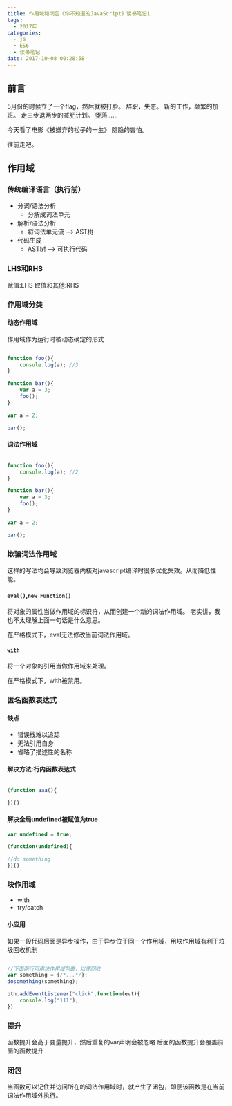 ```yaml
---
title: 作用域和闭包《你不知道的JavaScript》读书笔记1
tags:
  - 2017年
categories:
  - js
  - ES6
  - 读书笔记
date: 2017-10-08 00:28:58
---
```


## 前言

5月份的时候立了一个flag，然后就被打脸。
辞职，失恋。
新的工作，频繁的加班。
走三步退两步的减肥计划。
堕落……

今天看了电影《被嫌弃的松子的一生》
隐隐的害怕。

往前走吧。

<!--more-->

## 作用域

### 传统编译语言（执行前）

+ 分词/语法分析
    - 分解成词法单元
+ 解析/语法分析
    - 将词法单元流 --> AST树
+ 代码生成
    - AST树  --> 可执行代码


### LHS和RHS

赋值:LHS
取值和其他:RHS

### 作用域分类

#### 动态作用域

作用域作为运行时被动态确定的形式


```javascript

function foo(){
    console.log(a); //3
}

function bar(){
    var a = 3;
    foo();
}

var a = 2;

bar();

```

#### 词法作用域


```javascript

function foo(){
    console.log(a); //2
}

function bar(){
    var a = 3;
    foo();
}

var a = 2;

bar();

```

### 欺骗词法作用域

这样的写法均会导致浏览器内核对javascript编译时很多优化失效。从而降低性能。

#### `eval()`,`new Function()`

将对象的属性当做作用域的标识符，从而创建一个新的词法作用域。
老实讲，我也不太理解上面一句话是什么意思。

在严格模式下，eval无法修改当前词法作用域。

#### `with`

将一个对象的引用当做作用域来处理。

在严格模式下，with被禁用。

### 匿名函数表达式

#### 缺点

+ 错误栈难以追踪
+ 无法引用自身
+ 省略了描述性的名称

#### 解决方法:行内函数表达式

```javascript

(function aaa(){

})()

```

#### 解决全局undefined被赋值为true

```javascript
var undefined = true;

(function(undefined){

//do something
})()

```

### 块作用域

+ with
+ try/catch

#### 小应用

如果一段代码后面是异步操作，由于异步位于同一个作用域，用块作用域有利于垃圾回收机制

```javascript

//下面两行可用块作用域包裹，以便回收
var something = {/*...*/};
dosomething(something);

btn.addEventListener("click",function(evt){
    console.log("111");
})
```


### 提升

函数提升会高于变量提升，然后重复的var声明会被忽略
后面的函数提升会覆盖前面的函数提升

### 闭包

当函数可以记住并访问所在的词法作用域时，就产生了闭包，即便该函数是在当前词法作用域外执行。


